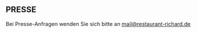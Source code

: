 ## PRESSE

Bei Presse-Anfragen wenden Sie sich bitte an <u>[mail@restaurant-richard.de](mailto:mail@restaurant-richard.de)</u>
